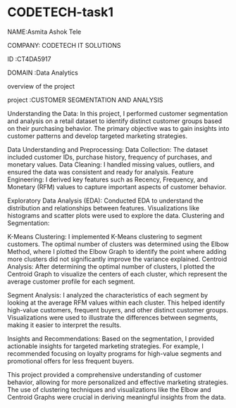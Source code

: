# CODETECH-task1
NAME:Asmita Ashok Tele

COMPANY: CODETECH IT SOLUTIONS

ID  :CT4DA5917

DOMAIN :Data Analytics

overview of the project

project :CUSTOMER SEGMENTATION AND ANALYSIS

Understanding the Data:
In this project, I performed customer segmentation and analysis on a retail dataset to identify distinct customer groups based on their purchasing behavior.
The primary objective was to gain insights into customer patterns and develop targeted marketing strategies.

Data Understanding and Preprocessing:
Data Collection: The dataset included customer IDs, purchase history, frequency of purchases, and monetary values.
Data Cleaning: I handled missing values, outliers, and ensured the data was consistent and ready for analysis.
Feature Engineering: I derived key features such as Recency, Frequency, and Monetary (RFM) values to capture important aspects of customer behavior.

Exploratory Data Analysis (EDA):
Conducted EDA to understand the distribution and relationships between features. Visualizations like histograms and scatter plots were used to explore the data.
Clustering and Segmentation:

K-Means Clustering: I implemented K-Means clustering to segment customers. The optimal number of clusters was determined using the Elbow Method,
where I plotted the Elbow Graph to identify the point where adding more clusters did not significantly improve the variance explained.
Centroid Analysis: After determining the optimal number of clusters, I plotted the Centroid Graph to visualize the centers of each cluster,
which represent the average customer profile for each segment.

Segment Analysis:
I analyzed the characteristics of each segment by looking at the average RFM values within each cluster. This helped identify high-value customers,
frequent buyers, and other distinct customer groups.
Visualizations were used to illustrate the differences between segments, making it easier to interpret the results.

Insights and Recommendations:
Based on the segmentation, I provided actionable insights for targeted marketing strategies. For example,
I recommended focusing on loyalty programs for high-value segments and promotional offers for less frequent buyers.

This project provided a comprehensive understanding of customer behavior, allowing for more personalized and effective marketing strategies.
The use of clustering techniques and visualizations like the Elbow and Centroid Graphs were crucial in deriving meaningful insights from the data.
